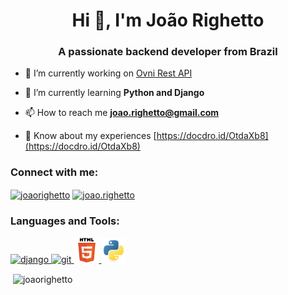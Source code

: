 <h1 align="center">Hi 👋, I'm João Righetto</h1>
<h3 align="center">A passionate backend developer from Brazil</h3>

- 🔭 I’m currently working on [Ovni Rest API](https://github.com/Supernovaxxx/ovni-rest-api)

- 🌱 I’m currently learning **Python and Django**

- 📫 How to reach me **joao.righetto@gmail.com**

- 📄 Know about my experiences [https://docdro.id/OtdaXb8](https://docdro.id/OtdaXb8)

<h3 align="left">Connect with me:</h3>
<p align="left">
<a href="https://linkedin.com/in/joaorighetto" target="blank"><img align="center" src="https://raw.githubusercontent.com/rahuldkjain/github-profile-readme-generator/master/src/images/icons/Social/linked-in-alt.svg" alt="joaorighetto" height="30" width="40" /></a>
<a href="https://instagram.com/joao.righetto" target="blank"><img align="center" src="https://raw.githubusercontent.com/rahuldkjain/github-profile-readme-generator/master/src/images/icons/Social/instagram.svg" alt="joao.righetto" height="30" width="40" /></a>
</p>

<h3 align="left">Languages and Tools:</h3>
<p align="left"> <a href="https://www.djangoproject.com/" target="_blank" rel="noreferrer"> <img src="https://cdn.worldvectorlogo.com/logos/django.svg" alt="django" width="40" height="40"/> </a> <a href="https://git-scm.com/" target="_blank" rel="noreferrer"> <img src="https://www.vectorlogo.zone/logos/git-scm/git-scm-icon.svg" alt="git" width="40" height="40"/> </a> <a href="https://www.w3.org/html/" target="_blank" rel="noreferrer"> <img src="https://raw.githubusercontent.com/devicons/devicon/master/icons/html5/html5-original-wordmark.svg" alt="html5" width="40" height="40"/> </a> <a href="https://www.python.org" target="_blank" rel="noreferrer"> <img src="https://raw.githubusercontent.com/devicons/devicon/master/icons/python/python-original.svg" alt="python" width="40" height="40"/> </a> </p>

<p>&nbsp;<img align="center" src="https://github-readme-stats.vercel.app/api?username=joaorighetto&show_icons=true&locale=en" alt="joaorighetto" /></p>
